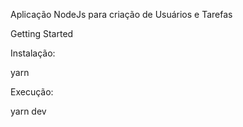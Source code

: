 Aplicação NodeJs para criação de Usuários e Tarefas

Getting Started

Instalação:

yarn

Execução:

yarn dev

